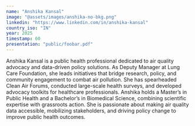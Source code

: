 ```yaml
---
name: "Anshika Kansal"
image: "@assets/images/anshika-no-bkg.png"
linkedin: "https://www.linkedin.com/in/anshika-kansal"
country_iso: "IN"
year: 2025
timestamp: 60
presentation: "public/foobar.pdf"
---
```


Anshika Kansal is a public health professional dedicated to air quality advocacy and data-driven policy solutions. As Deputy Manager at Lung Care Foundation, she leads initiatives that bridge research, policy, and community engagement to combat air pollution. She has spearheaded Clean Air Forums, conducted large-scale health surveys, and developed advocacy toolkits for healthcare professionals. Anshika holds a Master’s in Public Health and a Bachelor’s in Biomedical Science, combining scientific expertise with grassroots action. She is passionate about making air quality data accessible, mobilizing stakeholders, and driving policy change to improve public health outcomes.
